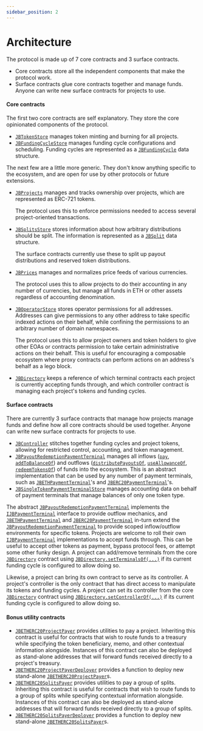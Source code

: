 ```yaml
---
sidebar_position: 2
---
```


# Architecture

The protocol is made up of 7 core contracts and 3 surface contracts.

* Core contracts store all the independent components that make the protocol work.
* Surface contracts glue core contracts together and manage funds. Anyone can write new surface contracts for projects to use.

#### Core contracts

The first two core contracts are self explanatory. They store the core opinionated components of the protocol.

* [`JBTokenStore`](/protocol/api/contracts/jbtokenstore/README.md) manages token minting and burning for all projects.
* [`JBFundingCycleStore`](/protocol/api/contracts/jbfundingcyclestore/README.md) manages funding cycle configurations and scheduling. Funding cycles are represented as a [`JBFundingCycle`](/protocol/api/data-structures/jbfundingcycle.md) data structure.

The next few are a little more generic. They don't know anything specific to the ecosystem, and are open for use by other protocols or future extensions.

*   [`JBProjects`](/protocol/api/contracts/jbprojects/README.md) manages and tracks ownership over projects, which are represented as ERC-721 tokens.

    The protocol uses this to enforce permissions needed to access several project-oriented transactions.
*   [`JBSplitsStore`](/protocol/api/contracts/jbsplitsstore/README.md) stores information about how arbitrary distributions should be split. The information is represented as a [`JBSplit`](/protocol/api/data-structures/jbsplit.md) data structure.

    The surface contracts currently use these to split up payout distributions and reserved token distributions.
*   [`JBPrices`](/protocol/api/contracts/jbprices/README.md) manages and normalizes price feeds of various currencies.

    The protocol uses this to allow projects to do their accounting in any number of currencies, but manage all funds in ETH or other assets regardless of accounting denomination.
*   [`JBOperatorStore`](/protocol/api/contracts/jboperatorstore/README.md) stores operator permissions for all addresses. Addresses can give permissions to any other address to take specific indexed actions on their behalf, while confining the permissions to an arbitrary number of domain namespaces.

    The protocol uses this to allow project owners and token holders to give other EOAs or contracts permission to take certain administrative actions on their behalf. This is useful for encouraging a composable ecosystem where proxy contracts can perform actions on an address's behalf as a lego block.

* [`JBDirectory`](/protocol/api/contracts/jbdirectory/README.md) keeps a reference of which terminal contracts each project is currently accepting funds through, and which controller contract is managing each project's tokens and funding cycles.

#### Surface contracts

There are currently 3 surface contracts that manage how projects manage funds and define how all core contracts should be used together. Anyone can write new surface contracts for projects to use.

* [`JBController`](/protocol/api/contracts/or-controllers/jbcontroller/README.md) stitches together funding cycles and project tokens, allowing for restricted control, accounting, and token management.
* [`JBPayoutRedemptionPaymentTerminal`](/protocol/api/contracts/or-abstract/jbpayoutredemptionpaymentterminal/README.md) manages all inflows ([`pay`](/protocol/api/contracts/or-abstract/jbpayoutredemptionpaymentterminal/write/pay.md), [`addToBalanceOf`](/protocol/api/contracts/or-abstract/jbpayoutredemptionpaymentterminal/write/addtobalanceof.md)) and outflows ([`distributePayoutsOf`](/protocol/api/contracts/or-abstract/jbpayoutredemptionpaymentterminal/write/distributepayoutsof.md), [`useAllowanceOf`](/protocol/api/contracts/or-abstract/jbpayoutredemptionpaymentterminal/write/useallowanceof.md), [`redeemTokensOf`](/protocol/api/contracts/or-abstract/jbpayoutredemptionpaymentterminal/write/redeemtokensof.md)) of funds into the ecosystem. This is an abstract implementation that can be used by any number of payment terminals, such as [`JBETHPaymentTerminal`](/protocol/api/contracts/or-payment-terminals/jbethpaymentterminal/README.md)'s and [`JBERC20PaymentTerminal`](/protocol/api/contracts/or-payment-terminals/jberc20paymentterminal/README.md)'s.
* [`JBSingleTokenPaymentTerminalStore`](/protocol/api/contracts/jbsingletokenpaymentterminalstore/README.md) manages accounting data on behalf of payment terminals that manage balances of only one token type.

The abstract [`JBPayoutRedemptionPaymentTerminal`](/protocol/api/contracts/or-abstract/jbpayoutredemptionpaymentterminal/README.md) implements the [`IJBPaymentTerminal`](/protocol/api/interfaces/ijbpaymentterminal.md) interface to provide outflow mechanics, and [`JBETHPaymentTerminal`](/protocol/api/contracts/or-payment-terminals/jbethpaymentterminal/README.md) and [`JBERC20PaymentTerminal`](/protocol/api/contracts/or-payment-terminals/jberc20paymentterminal/README.md) in-turn extend the [`JBPayoutRedemptionPaymentTerminal`](/protocol/api/contracts/or-abstract/jbpayoutredemptionpaymentterminal/README.md) to provide scoped inflow/outflow environments for specific tokens. Projects are welcome to roll their own [`IJBPaymentTerminal`](/protocol/api/interfaces/ijbpaymentterminal.md) implementations to accept funds through. This can be useful to accept other tokens as payment, bypass protocol fees, or attempt some other funky design. A project can add/remove terminals from the core [`JBDirectory`](/protocol/api/contracts/jbdirectory/README.md) contract using [`JBDirectory.setTerminalsOf(...)`](/protocol/api/contracts/jbdirectory/write/setterminalsof.md) if its current funding cycle is configured to allow doing so.

Likewise, a project can bring its own contract to serve as its controller. A project's controller is the only contract that has direct access to manipulate its tokens and funding cycles. A project can set its controller from the core [`JBDirectory`](/protocol/api/contracts/jbdirectory/README.md) contract using [`JBDirectory.setControllerOf(...)`](/protocol/api/contracts/jbdirectory/write/setcontrollerof.md) if its current funding cycle is configured to allow doing so.

#### Bonus utility contracts

* [`JBETHERC20ProjectPayer`](/protocol/api/contracts/or-utilities/jbetherc20projectpayer/README.md) provides utilities to pay a project. Inheriting this contract is useful for contracts that wish to route funds to a treasury while specifying the token beneficiary, memo, and other contextual information alongside. Instances of this contract can also be deployed as stand-alone addresses that will forward funds received directly to a project's treasury.
* [`JBETHERC20ProjectPayerDeployer`](/protocol/api/contracts/or-utilities/jbetherc20projectpayerdeployer/README.md) provides a function to deploy new stand-alone [`JBETHERC20ProjectPayer`](/protocol/api/contracts/or-utilities/jbetherc20projectpayer/README.md)s. 
* [`JBETHERC20SplitsPayer`](/protocol/api/contracts/or-utilities/jbetherc20splitspayer/README.md) provides utilities to pay a group of splits. Inheriting this contract is useful for contracts that wish to route funds to a group of splits while specifying contextual information alongside. Instances of this contract can also be deployed as stand-alone addresses that will forward funds received directly to a group of splits.
* [`JBETHERC20SplitsPayerDeployer`](/protocol/api/contracts/or-utilities/jbetherc20splitspayerdeployer/README.md) provides a function to deploy new stand-alone [`JBETHERC20SplitsPayer`](/protocol/api/contracts/or-utilities/jbetherc20splitspayer/README.md)s. 

<!-- ## [Visual map](www.figma.com/file/qGZbvt4kWgDJOntra7L960/JBV2) -->

